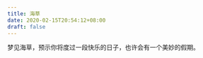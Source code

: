 ```yaml
---
title: 海草
date: 2020-02-15T20:54:12+08:00
draft: false
---
```


梦见海草，预示你将度过一段快乐的日子，也许会有一个美妙的假期。<br>
